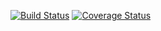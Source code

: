 [![Build Status](https://app.travis-ci.com/Derecky/clean-project-react.svg?branch=master)](https://app.travis-ci.com/Derecky/clean-project-react)
[![Coverage Status](https://coveralls.io/repos/github/Derecky/clean-project-react/badge.svg?branch=master)](https://coveralls.io/github/Derecky/clean-project-react?branch=master)